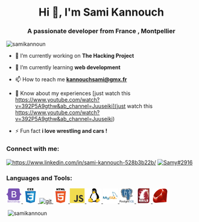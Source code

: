 <h1 align="center">Hi 👋, I'm Sami Kannouch</h1>
<h3 align="center">A passionate developer from France , Montpellier</h3>

<p align="left"> <img src="https://komarev.com/ghpvc/?username=samikannoun&label=Profile%20views&color=0e75b6&style=flat" alt="samikannoun" /> </p>

- 🔭 I’m currently working on **The Hacking Project**

- 🌱 I’m currently learning **web development**

- 📫 How to reach me **kannouchsami@gmx.fr**

- 📄 Know about my experiences [just watch this https://www.youtube.com/watch?v=392P5A9gthw&ab_channel=Juuseiki](just watch this https://www.youtube.com/watch?v=392P5A9gthw&ab_channel=Juuseiki)

- ⚡ Fun fact **i love wrestling and cars !**

<h3 align="left">Connect with me:</h3>
<p align="left">
<a href="https://www.linkedin.com/in/sami-kannouch-528b3b22b/?trk=public_profile_browsemap&originalSubdomain=fr" target="blank"><img align="center" src="https://raw.githubusercontent.com/rahuldkjain/github-profile-readme-generator/master/src/images/icons/Social/linked-in-alt.svg" alt="https://www.linkedin.com/in/sami-kannouch-528b3b22b/" height="30" width="40" /></a>
<a href="https://discord.gg/Samy#2916" target="blank"><img align="center" src="https://raw.githubusercontent.com/rahuldkjain/github-profile-readme-generator/master/src/images/icons/Social/discord.svg" alt="Samy#2916" height="30" width="40" /></a>
</p>

<h3 align="left">Languages and Tools:</h3>
<p align="left"> <a href="https://getbootstrap.com" target="_blank" rel="noreferrer"> <img src="https://raw.githubusercontent.com/devicons/devicon/master/icons/bootstrap/bootstrap-plain-wordmark.svg" alt="bootstrap" width="40" height="40"/> </a> <a href="https://www.w3schools.com/css/" target="_blank" rel="noreferrer"> <img src="https://raw.githubusercontent.com/devicons/devicon/master/icons/css3/css3-original-wordmark.svg" alt="css3" width="40" height="40"/> </a> <a href="https://git-scm.com/" target="_blank" rel="noreferrer"> <img src="https://www.vectorlogo.zone/logos/git-scm/git-scm-icon.svg" alt="git" width="40" height="40"/> </a> <a href="https://www.w3.org/html/" target="_blank" rel="noreferrer"> <img src="https://raw.githubusercontent.com/devicons/devicon/master/icons/html5/html5-original-wordmark.svg" alt="html5" width="40" height="40"/> </a> <a href="https://developer.mozilla.org/en-US/docs/Web/JavaScript" target="_blank" rel="noreferrer"> <img src="https://raw.githubusercontent.com/devicons/devicon/master/icons/javascript/javascript-original.svg" alt="javascript" width="40" height="40"/> </a> <a href="https://www.linux.org/" target="_blank" rel="noreferrer"> <img src="https://raw.githubusercontent.com/devicons/devicon/master/icons/linux/linux-original.svg" alt="linux" width="40" height="40"/> </a> <a href="https://www.mysql.com/" target="_blank" rel="noreferrer"> <img src="https://raw.githubusercontent.com/devicons/devicon/master/icons/mysql/mysql-original-wordmark.svg" alt="mysql" width="40" height="40"/> </a> <a href="https://www.postgresql.org" target="_blank" rel="noreferrer"> <img src="https://raw.githubusercontent.com/devicons/devicon/master/icons/postgresql/postgresql-original-wordmark.svg" alt="postgresql" width="40" height="40"/> </a> <a href="https://rubyonrails.org" target="_blank" rel="noreferrer"> <img src="https://raw.githubusercontent.com/devicons/devicon/master/icons/rails/rails-original-wordmark.svg" alt="rails" width="40" height="40"/> </a> <a href="https://www.ruby-lang.org/en/" target="_blank" rel="noreferrer"> <img src="https://raw.githubusercontent.com/devicons/devicon/master/icons/ruby/ruby-original.svg" alt="ruby" width="40" height="40"/> </a> </p>

<p>&nbsp;<img align="center" src="https://github-readme-stats.vercel.app/api?username=samikannoun&show_icons=true&locale=en" alt="samikannoun" /></p>
